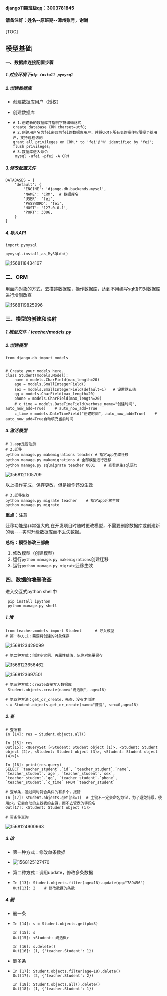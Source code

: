 #### django11期班级qq：3003781845

#### 请备注好：姓名--原班期--潭州账号，谢谢

[TOC]

## 模型基础

#### 一、数据库连接配置步骤

##### 1.对应环境下`pip install pymysql`

##### 2.创建数据库

- 创建数据库用户（授权）

- 创建数据库

- ```
  # 1.创建新的数据库并指明字符编码格式
  create database CRM charset=utf8;	
  # 2.创建用户名为fei密码为fei的数据库用户，并将CRM下所有表的操作权限授予给用户，支持远程访问
  grant all privileges on CRM.* to 'fei'@'%' identified by 'fei';
  flush privileges;
  # 3.数据库进入命令
   mysql -ufei -pfei -A CRM
  ```

  

##### 3.修改配置文件

```
DATABASES = {
    'default': {
        'ENGINE': 'django.db.backends.mysql',
        'NAME': 'CRM',  # 数据库名
        'USER': 'fei',
        'PASSWORD': 'fei',
        'HOST': '127.0.0.1',
        'PORT': 3306,
    }
}
```

##### 4.导入API

```
import pymysql

pymysql.install_as_MySQLdb()
```

![1568118434167](assets/1568118434167.png)

### 二、ORM

用面向对象的方式，去描述数据库，操作数据库，达到不用编写sql语句对数据库进行增删改查

![1568119825996](assets/1568119825996.png)

### 三、模型的创建和映射

##### 1.模型文件：teacher/models.py

##### 2.创建模型

```
from django.db import models


# Create your models here.
class Student(models.Model):
    name = models.CharField(max_length=20)
    age = models.SmallIntegerField()
    sex = models.SmallIntegerField(default=1)   # 设置默认值
    qq = models.CharField(max_length=20)
    phone = models.CharField(max_length=20)
    # c_time = models.DateTimeField(verbose_name="创建时间", auto_now_add=True)    # auto_now_add=True
    c_time = models.DateTimeField("创建时间", auto_now_add=True)    # auto_now_add=True自动填充当前时间
```

##### 3.激活模型

```
# 1.app是否注册
# 2.迁移
python manage.py makemigrations teacher	# 指定app生成迁移
python manage.py makemigrations # 全部模型进行迁移
python manage.py sqlmigrate teacher 0001	# 查看原生sql语句
```

![1568121105709](assets/1568121105709.png)

以上操作完成，保存更改，但是操作还没生效

```
# 3.迁移生效
python manage.py migrate teacher	# 指定app迁移生效
python manage.py migrate
```

**重点**：注意

迁移功能是非常强大的,在开发项目时随时更改模型，不需要删除数据库或创建新的表----实时升级数据库而不丢失数据。

**总结：模型修改三部曲**

1. 修改模型（创建模型）
2. 运行`python manage.py makemigrations`创建迁移
3. 运行`python manage.py migrate`迁移生效

### 四、数据的增删改查

进入交互式python shell中

```
 pip install ipython
 python manage.py shell
```

##### 1.增

```
from teacher.models import Student  	# 导入模型
# 第一种方式：需要将创建的对象保存
```

![1568123429099](assets/1568123429099.png)

```
# 第二种方式：创建空实例，再属性赋值，记住对象要保存
```

![1568123656462](assets/1568123656462.png)

![1568123697501](assets/1568123697501.png)



```
# 第三种方式：create直接写入数据库
 Student.objects.create(name="阙浩枫", age=16)
 
# 第四种方法：get_or_create，先查，没有才创建
s = Student.objects.get_or_create(name="朦胧", sex=0,age=18)  
```

##### 2.查

```
# 查所有
In [14]: res = Student.objects.all()                                                                                     

In [15]: res                                                                                                             
Out[15]: <QuerySet [<Student: Student object (1)>, <Student: Student object (2)>, <Student: Student object (3)>, <Student: Student object (4)>]>

In [16]: print(res.query)                                                                                                
SELECT `teacher_student`.`id`, `teacher_student`.`name`, `teacher_student`.`age`, `teacher_student`.`sex`, `teacher_student`.`qq`, `teacher_student`.`phone`, `teacher_student`.`c_time` FROM `teacher_student`

# 查单条，通过同时符合条件的有多个，报错
In [17]: Student.objects.get(pk=1) 	# 主键不一定会命名为id，为了避免错误，使用pk，它会自动的去找表的主键，而不去管表的字段名                                                                                      
Out[17]: <Student: Student object (1)>

# 带条件查询
```

![1568124900663](assets/1568124900663.png)

##### 3.改

- 第一种方式：修改单条数据
- ![1568125127470](assets/1568125127470.png)

- 第二种方式：调用update，修改多条数据

- ```
  In [13]: Student.objects.filter(age=18).update(qq="789456")                                                              
  Out[13]: 2	# 修改数据的条数
  
  ```

##### 4.删

- 删一条

- ```
  In [14]: s = Student.objects.get(pk=3)                                                                                   
  
  In [15]: s                                                                                                               
  Out[15]: <Student: 阙浩枫>
  
  In [16]: s.delete()                                                                                                      
  Out[16]: (1, {'teacher.Student': 1})
  ```

- 删多条

- ```
  In [17]: Student.objects.filter(age=18).delete()                                                                         
  Out[17]: (2, {'teacher.Student': 2})
  
  In [18]: Student.objects.all().delete()                                                                                  
  Out[18]: (1, {'teacher.Student': 1})
  ```











